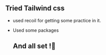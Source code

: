 ## Tried Tailwind css
- used recoil for getting some practice in it.
- Used some packages

  ## And all set !🚀
